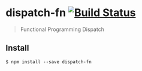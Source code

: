 # dispatch-fn [![Build Status](https://travis-ci.org/CascadeEnergy/dispatch-fn.svg?branch=master)](https://travis-ci.org/CascadeEnergy/dispatch-fn)

> Functional Programming Dispatch


## Install

```
$ npm install --save dispatch-fn
```
